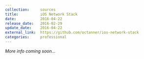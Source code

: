 ```yaml
---
collection:     sources
title:          iOS Network Stack
date:           2016-04-22
release_date:   2016-02-29
update_date:    2016-04-22
external_link:  https://github.com/octanner/ios-network-stack
categories:     professional
---
```


_More info coming soon…_
